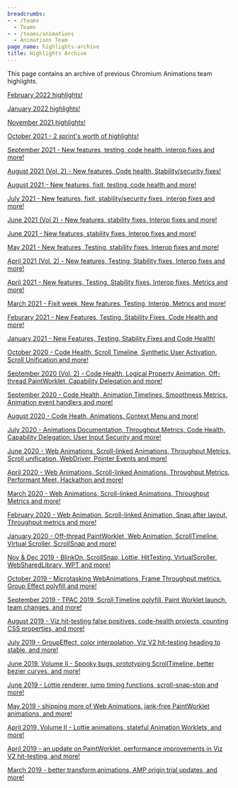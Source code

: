 ```yaml
---
breadcrumbs:
- - /teams
  - Teams
- - /teams/animations
  - Animations Team
page_name: highlights-archive
title: Highlights Archive
---
```


This page contains an archive of previous Chromium Animations team highlights.

[February 2022
highlights!](https://docs.google.com/document/d/1l_zGo07HRoj1ffvrc4VQKh4q1oI-qx6N1jnuc_abIXY/edit?usp=sharing&resourcekey=0-u6ySQmvFaOB3vs9nHtA3Fg)

[January 2022
highlights!](https://docs.google.com/document/d/1LGl_0kpUKsvX17sJOn-0hXuVDGZRpxit481FpkCIXS0/edit?usp=sharing)

[November 2021 
highlights!](https://docs.google.com/document/d/1s1gbZ_2LZEM_-HJtv8W_15hzWzuVVMlSMdli5JKW8yI/edit?usp=sharing&resourcekey=0-o0n9VKkG9jC_WsFGx0GDaA)

[October 2021 - 2 sprint's worth of
highlights!](https://docs.google.com/document/d/14hFArq_0KHZ9HncBpiMR8RF_a7wEl-hvWob5DIgWqvc/edit?usp=sharing)

[September 2021 - New features, testing, code health, interop fixes and
more!](/teams/animations/highlights-archive/september-2021---new-features-testing-code-health-interop-fixes-and-more)

[August 2021 (Vol. 2) - New features, Code health, Stability/security
fixes!](/teams/animations/highlights-archive/august-2021-vol-2---new-features-code-health-stability-security-fixes)

[August 2021 - New features, fixit, testing, code health and
more!](/teams/animations/highlights-archive/august-2021---new-features-fixit-testing-code-health-and-more)

[July 2021 - New features, fixit, stability/security fixes, interop fixes and
more!](/july-2021---new-features-fixit-stability-security-fixes-interop-fixes-and-more)

[June 2021 (Vol 2) - New features, stability fixes, Interop fixes and
more!](/teams/animations/highlights-archive/june-2021-vol-2---new-features-stability-fixes-interop-fixes-and-more)

[June 2021 - New features, stability fixes, Interop fixes and
more!](/teams/animations/highlights-archive/june-2021---new-features-stability-fixes-interop-fixes-and-more)

[May 2021 - New features, Testing, stability fixes, Interop fixes and
more!](/teams/animations/highlights-archive/may-2021---new-features-testing-stability-fixes-interop-fixes-and-more)

[April 2021 (Vol. 2) - New features, Testing, Stability fixes, Interop fixes and
more!](/teams/animations/highlights-archive/april-2021-vol-2---new-features-testing-stability-fixes-interop-fixes-and-more)

[April 2021 - New features, Testing, Stability fixes, Interop fixes, Metrics and
more!](/teams/animations/highlights-archive/april-2021---new-features-testing-stability-fixes-interop-fixes-metrics-and-more)

[March 2021 - Fixit week, New features, Testing, Interop, Metrics and
more!](/teams/animations/highlights-archive/march-2021---fixit-week-new-features-testing-interop-metrics-and-more)

[Feburary 2021 - New Features, Testing, Stability Fixes, Code Health and
more!](/teams/animations/highlights-archive/february-2021-new-features-testing-stability-fixes-code-health-and-more)

[January 2021 - New Features, Testing, Stability Fixes and Code
Health!](/teams/animations/highlights-archive/january-2021---code-health-new-features-testing-and-stability-fixes)

[October 2020 - Code Health, Scroll Timeline, Synthetic User Activation, Scroll
Unification and
more!](/teams/animations/highlights-archive/october-2020---code-health-scroll-timelines-synthetic-user-activation-scroll-unification-and-more)

[September 2020 (Vol. 2) - Code Health, Logical Property Animation, Off-thread
PaintWorklet, Capability Delegation and
more!](/teams/animations/highlights-archive/september-2020-vol-2---code-health-logical-property-animation-off-thread-paintworklet-capability-delegation-and-more)

[September 2020 - Code Health, Animation Timelines, Smoothness Metrics,
Animation event handlers and
more!](/teams/animations/highlights-archive/september-2020---code-heath-animation-timelines-smoothness-metrics-animation-event-handlers-and-more)

[August 2020 - Code Heath, Animations, Context Menu and
more!](/teams/animations/highlights-archive/august-2020---code-health-animations-context-menu-and-more)

[July 2020 - Animations Documentation, Throughput Metrics, Code Health,
Capability Delegation, User Input Security and
more!](/teams/animations/highlights-archive/animations-documentation-throughput-metrics-code-health-capability-delegation-user-input-security-and-more)

[June 2020 - Web Animations, Scroll-linked Animations, Throughput Metrics,
Scroll unification, WebDriver, Pointer Events and
more!](/teams/animations/highlights-archive/june-2020---web-animations-scroll-linked-animations-throughput-metrics-scroll-unification-webdriver-pointer-events-and-more)

[April 2020 - Web Animations, Scroll-linked Animations, Throughput Metrics,
Performant Meet, Hackathon and
more!](/teams/animations/highlights-archive/april-2020---web-animations-scroll-linked-animations-throughput-metrics-and-more)

[March 2020 - Web Animations, Scroll-linked Animations, Throughput Metrics and
more!](/teams/animations/highlights-archive/march-2020---web-animations-scroll-linked-animations-throughput-metrics-and-more)

[February 2020 - Web Animation, Scroll-linked Animation, Snap after layout,
Throughput metrics and
more!](/teams/animations/highlights-archive/web-animation-scroll-linked-animation-snap-after-layout-throughput-metrics-and-more)

[January 2020 - Off-thread PaintWorklet, Web Animation, ScrollTimeline, Virtual
Scroller, ScrollSnap and
more!](/teams/animations/highlights-archive/january-2020---off-thread-paintworklet-web-animation-scrolltimeline-virtual-scroller-scrollsnap-and-more)

[Nov & Dec 2019 - BlinkOn, ScrollSnap, Lottie, HitTesting, VirtualScroller,
WebSharedLibrary, WPT and
more!](/teams/animations/highlights-archive/nov-dec-2019---blinkon-scrollsnap-lottie-hittesting-virtualscroller-websharedlibrary-wpt-and-more)

[October 2019 - Microtasking WebAnimations, Frame Throughput metrics, Group
Effect polyfill and more!](/teams/animations/highlights-archive/october-2019)

[September 2019 - TPAC 2019, Scroll Timeline polyfill, Paint Worklet launch,
team changes, and more!](/teams/animations/highlights-archive/september-update)

[August 2019 - Viz hit-testing false positives, code-health projects, counting
CSS properties, and more!](/teams/animations/highlights-archive/august-2019)

[July 2019 - GroupEffect, color interpolation, Viz V2 hit-testing heading to
stable, and more!](/teams/animations/highlights-archive/july-2019)

[June 2019, Volume II - Spooky bugs, prototyping ScrollTimeline, better bezier
curves, and more!](/teams/animations/highlights-archive/june-2019-volume-ii)

[June 2019 - Lottie renderer, jump timing functions, scroll-snap-stop and
more!](/teams/animations/highlights-archive/june-2019)

[May 2019 - shipping more of Web Animations, jank-free PaintWorklet animations,
and more!](/teams/animations/highlights-archive/may-2019)

[April 2019, Volume II - Lottie animations, stateful Animation Worklets, and
more!](/teams/animations/highlights-archive/april-2019-volume-ii)

[April 2019 - an update on PaintWorklet, performance improvements in Viz V2
hit-testing, and more! ](/teams/animations/highlights-archive/april-2019)

[March 2019 - better transform animations, AMP origin trial updates, and
more!](/teams/animations/highlights-archive/march-2019)
